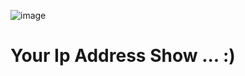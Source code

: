 ![image](https://github.com/user-attachments/assets/eac66361-c0a1-4bb9-a33f-c479b7e6c02d)

<h1>Your Ip Address Show ... :)</h1>


